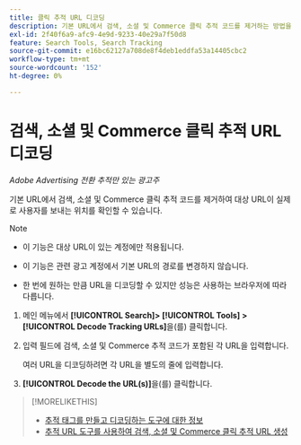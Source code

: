 ```yaml
---
title: 클릭 추적 URL 디코딩
description: 기본 URL에서 검색, 소셜 및 Commerce 클릭 추적 코드를 제거하는 방법을 알아봅니다.
exl-id: 2f40f6a9-afc9-4e9d-9233-40e29a7f50d8
feature: Search Tools, Search Tracking
source-git-commit: e16bc62127a708de8f4deb1eddfa53a14405cbc2
workflow-type: tm+mt
source-wordcount: '152'
ht-degree: 0%

---
```


# 검색, 소셜 및 Commerce 클릭 추적 URL 디코딩

*Adobe Advertising 전환 추적만 있는 광고주*

기본 URL에서 검색, 소셜 및 Commerce 클릭 추적 코드를 제거하여 대상 URL이 실제로 사용자를 보내는 위치를 확인할 수 있습니다.

>[!NOTE]
>
>* 이 기능은 대상 URL이 있는 계정에만 적용됩니다.
>
>* 이 기능은 관련 광고 계정에서 기본 URL의 경로를 변경하지 않습니다.
>
>* 한 번에 원하는 만큼 URL을 디코딩할 수 있지만 성능은 사용하는 브라우저에 따라 다릅니다.

1. 메인 메뉴에서 **[!UICONTROL Search]> [!UICONTROL Tools] >[!UICONTROL Decode Tracking URLs]**&#x200B;을(를) 클릭합니다.

1. 입력 필드에 검색, 소셜 및 Commerce 추적 코드가 포함된 각 URL을 입력합니다.

   여러 URL을 디코딩하려면 각 URL을 별도의 줄에 입력합니다.

1. **[!UICONTROL Decode the URL(s)]**&#x200B;을(를) 클릭합니다.

>[!MORELIKETHIS]
>
>* [추적 태그를 만들고 디코딩하는 도구에 대한 정보](tracking-tools-about.md)
>* [추적 URL 도구를 사용하여 검색, 소셜 및 Commerce 클릭 추적 URL 생성](click-tracking-url-generate.md)
